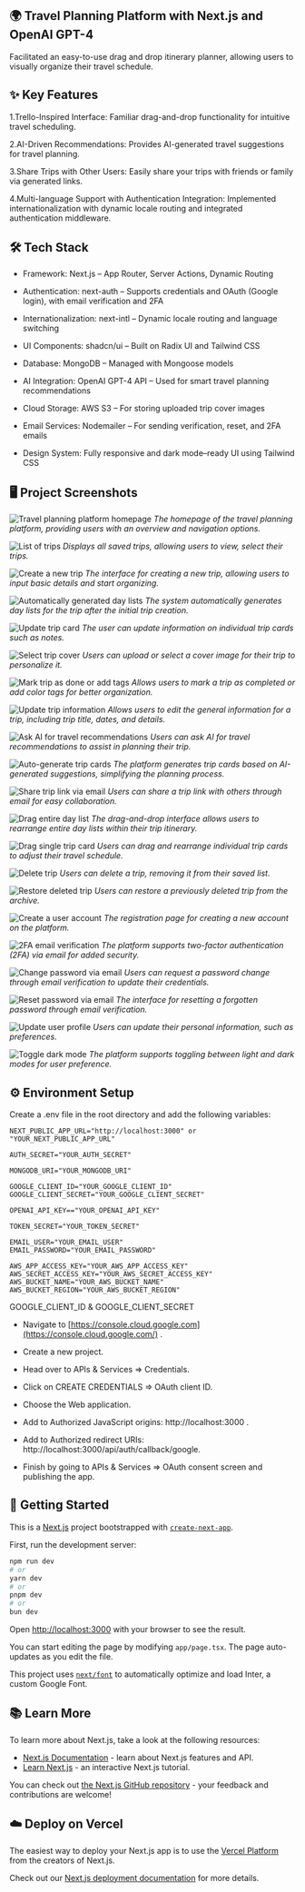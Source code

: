 ## 🌍 Travel Planning Platform with Next.js and OpenAI GPT-4

Facilitated an easy-to-use drag and drop itinerary planner, allowing users to visually organize their travel schedule.

## ✨ Key Features

1.Trello-Inspired Interface: Familiar drag-and-drop functionality for intuitive travel scheduling.

2.AI-Driven Recommendations: Provides AI-generated travel suggestions for travel planning.

3.Share Trips with Other Users: Easily share your trips with friends or family via generated links.

4.Multi-language Support with Authentication Integration: Implemented internationalization with dynamic locale routing and integrated authentication middleware.

## 🛠 Tech Stack

- Framework: Next.js – App Router, Server Actions, Dynamic Routing

- Authentication: next-auth – Supports credentials and OAuth (Google login), with email verification and 2FA

- Internationalization: next-intl – Dynamic locale routing and language switching

- UI Components: shadcn/ui – Built on Radix UI and Tailwind CSS

- Database: MongoDB – Managed with Mongoose models

- AI Integration: OpenAI GPT-4 API – Used for smart travel planning recommendations

- Cloud Storage: AWS S3 – For storing uploaded trip cover images

- Email Services: Nodemailer – For sending verification, reset, and 2FA emails

- Design System: Fully responsive and dark mode–ready UI using Tailwind CSS

## 🖥️ Project Screenshots

![Travel planning platform homepage](https://github.com/user-attachments/assets/6e253495-c980-4595-9b70-d01731d0dc89)
*The homepage of the travel planning platform, providing users with an overview and navigation options.*

![List of trips](https://github.com/user-attachments/assets/dedd89f4-e404-4bdb-a43d-7849bed26350)
*Displays all saved trips, allowing users to view, select their trips.*

![Create a new trip](https://github.com/user-attachments/assets/8b6ea193-ac20-4cfd-af88-f5a8c3bb8341)
*The interface for creating a new trip, allowing users to input basic details and start organizing.*

![Automatically generated day lists](https://github.com/user-attachments/assets/274c0a45-4cae-456e-bc54-f9887db21aa8)
*The system automatically generates day lists for the trip after the initial trip creation.*

![Update trip card](https://github.com/user-attachments/assets/13ea3605-d5ae-493e-a9eb-09382bf97e97)
*The user can update information on individual trip cards such as notes.*

![Select trip cover](https://github.com/user-attachments/assets/f0b3c146-334f-4b5f-af36-6c6aac3855bf)
*Users can upload or select a cover image for their trip to personalize it.*

![Mark trip as done or add tags](https://github.com/user-attachments/assets/6355e504-bed1-4597-8f18-0f7fd8ea3001)
*Allows users to mark a trip as completed or add color tags for better organization.*

![Update trip information](https://github.com/user-attachments/assets/32361ec8-a50e-440f-bc42-548dc648604c)
*Allows users to edit the general information for a trip, including trip title, dates, and details.*

![Ask AI for travel recommendations](https://github.com/user-attachments/assets/e22b6220-cb0c-475a-83a0-58cd548343d7)
*Users can ask AI for travel recommendations to assist in planning their trip.*

![Auto-generate trip cards](https://github.com/user-attachments/assets/e5308584-dbb8-4050-8b0e-4805cd1fa376)
*The platform generates trip cards based on AI-generated suggestions, simplifying the planning process.*

![Share trip link via email](https://github.com/user-attachments/assets/ecb5c65d-a9a5-4865-a9ea-8c4c42278e9f)
*Users can share a trip link with others through email for easy collaboration.*

![Drag entire day list](https://github.com/user-attachments/assets/c934c747-c243-474f-a568-aeafbca997db)
*The drag-and-drop interface allows users to rearrange entire day lists within their trip itinerary.*

![Drag single trip card](https://github.com/user-attachments/assets/afc26ff8-fadd-469c-8d24-40a52df119d7)
*Users can drag and rearrange individual trip cards to adjust their travel schedule.*

![Delete trip](https://github.com/user-attachments/assets/d17eedb7-6f4a-4b06-946f-1b7f49fc0a1e)
*Users can delete a trip, removing it from their saved list.*

![Restore deleted trip](https://github.com/user-attachments/assets/fad68248-5f72-46f7-b5f0-a8c973fb2ec2)
*Users can restore a previously deleted trip from the archive.*

![Create a user account](https://github.com/user-attachments/assets/65cb0127-dd17-47f2-ac6b-b5be6ed6bb19)
*The registration page for creating a new account on the platform.*

![2FA email verification](https://github.com/user-attachments/assets/c59907a6-b99d-4e4c-a9ad-1a2e219a3929)
*The platform supports two-factor authentication (2FA) via email for added security.*

![Change password via email](https://github.com/user-attachments/assets/f4c3cf93-4859-481f-8d65-362baa1215e6)
*Users can request a password change through email verification to update their credentials.*

![Reset password via email](https://github.com/user-attachments/assets/e9f56b81-1ab3-4769-b44c-5977dd408cbb)
*The interface for resetting a forgotten password through email verification.*

![Update user profile](https://github.com/user-attachments/assets/38771d4d-1253-4734-81b6-1a08d89ed0d5)
*Users can update their personal information, such as preferences.*

![Toggle dark mode](https://github.com/user-attachments/assets/8f315d98-91d1-43f9-9b53-c8b0d333c40a)
*The platform supports toggling between light and dark modes for user preference.*

## ⚙️ Environment Setup

Create a .env file in the root directory and add the following variables:

```env
NEXT_PUBLIC_APP_URL="http://localhost:3000" or "YOUR_NEXT_PUBLIC_APP_URL"

AUTH_SECRET="YOUR_AUTH_SECRET"

MONGODB_URI="YOUR_MONGODB_URI"

GOOGLE_CLIENT_ID="YOUR_GOOGLE_CLIENT_ID"
GOOGLE_CLIENT_SECRET="YOUR_GOOGLE_CLIENT_SECRET"

OPENAI_API_KEY=="YOUR_OPENAI_API_KEY"

TOKEN_SECRET="YOUR_TOKEN_SECRET"

EMAIL_USER="YOUR_EMAIL_USER"
EMAIL_PASSWORD="YOUR_EMAIL_PASSWORD"

AWS_APP_ACCESS_KEY="YOUR_AWS_APP_ACCESS_KEY"
AWS_SECRET_ACCESS_KEY="YOUR_AWS_SECRET_ACCESS_KEY"
AWS_BUCKET_NAME="YOUR_AWS_BUCKET_NAME"
AWS_BUCKET_REGION="YOUR_AWS_BUCKET_REGION"
```

GOOGLE_CLIENT_ID & GOOGLE_CLIENT_SECRET

- Navigate to [https://console.cloud.google.com](https://console.cloud.google.com/) .

- Create a new project.

- Head over to APIs & Services => Credentials.
  
- Click on CREATE CREDENTIALS => OAuth client ID.
  
- Choose the Web application.

- Add to Authorized JavaScript origins: http://localhost:3000 .

- Add to Authorized redirect URIs: http://localhost:3000/api/auth/callback/google.
  
- Finish by going to APIs & Services => OAuth consent screen and publishing the app.

## 🚀 Getting Started

This is a [Next.js](https://nextjs.org/) project bootstrapped with [`create-next-app`](https://github.com/vercel/next.js/tree/canary/packages/create-next-app).

First, run the development server:

```bash
npm run dev
# or
yarn dev
# or
pnpm dev
# or
bun dev
```

Open [http://localhost:3000](http://localhost:3000) with your browser to see the result.

You can start editing the page by modifying `app/page.tsx`. The page auto-updates as you edit the file.

This project uses [`next/font`](https://nextjs.org/docs/basic-features/font-optimization) to automatically optimize and load Inter, a custom Google Font.

## 📚 Learn More

To learn more about Next.js, take a look at the following resources:

- [Next.js Documentation](https://nextjs.org/docs) - learn about Next.js features and API.
- [Learn Next.js](https://nextjs.org/learn) - an interactive Next.js tutorial.

You can check out [the Next.js GitHub repository](https://github.com/vercel/next.js/) - your feedback and contributions are welcome!

## ☁️ Deploy on Vercel

The easiest way to deploy your Next.js app is to use the [Vercel Platform](https://vercel.com/new?utm_medium=default-template&filter=next.js&utm_source=create-next-app&utm_campaign=create-next-app-readme) from the creators of Next.js.

Check out our [Next.js deployment documentation](https://nextjs.org/docs/deployment) for more details.
